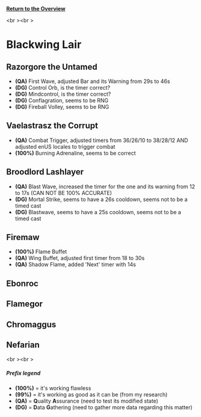 <b><a href="https://github.com/MOUZU/BigWigs"> Return to the Overview </a></b>

<br \><br \>
# Blackwing Lair

## Razorgore the Untamed
- <b>(QA)</b> First Wave, adjusted Bar and its Warning from 29s to 46s
- <b>(DG)</b> Control Orb, is the timer correct?
- <b>(DG)</b> Mindcontrol, is the timer correct?
- <b>(DG)</b> Conflagration, seems to be RNG
- <b>(DG)</b> Fireball Volley, seems to be RNG

## Vaelastrasz the Corrupt
- <b>(QA)</b> Combat Trigger, adjusted timers from 36/26/10 to 38/28/12 AND adjusted enUS locales to trigger combat
- <b>(100%)</b> Burning Adrenaline, seems to be correct

## Broodlord Lashlayer
- <b>(QA)</b> Blast Wave, increased the timer for the one and its warning from 12 to 17s (CAN NOT BE 100% ACCURATE)
- <b>(DG)</b> Mortal Strike, seems to have a 26s cooldown, seems not to be a timed cast
- <b>(DG)</b> Blastwave, seems to have a 25s cooldown, seems not to be a timed cast

## Firemaw
- <b>(100%)</b> Flame Buffet
- <b>(QA)</b> Wing Buffet, adjusted first timer from 18 to 30s
- <b>(QA)</b> Shadow Flame, added 'Next' timer with 14s
 
## Ebonroc

## Flamegor

## Chromaggus

## Nefarian


<br \><br \>
##### Prefix legend
- <b>(100%)</b>  = it's working flawless
- <b>(99%)</b>   = it's working as good as it can be (from my research)
- <b>(QA)</b>    = <b>Q</b>uality <b>A</b>ssurance (need to test its modified state)
- <b>(DG)</b>    = <b>D</b>ata <b>G</b>athering (need to gather more data regarding this matter)
